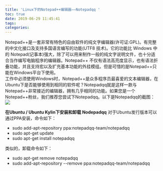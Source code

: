 ```yaml
---
title: 'Linux下的Notepad++编辑器——Notepadqq '
toc: true
date: 2019-06-29 11:45:41
tags:
categories:
---
```

 
  Notepad++是一套非常有特色的自由软件的纯文字编辑器(许可证:GPL)。有完整的中文化接口及支持多国语言编写的功能(UTF8 技术)。它的功能比 Windows 中的 Notepad(记事本)强大，除了可以用来制作一般的纯文字说明文件，也十分适合当作编写电脑程序的编辑器。Notepad++ 不仅有语法高亮度显示，也有语法折叠功能，并且支持宏以及扩充基本功能的外挂模组。但是可惜的是Notepad++只能在Windows平台下使用。  
  工作中必须使用Windows时，Notepad++是众多程序员最喜爱的文本编辑器，在Ubuntu下是否能够使用到相同的软件呢？Notepadqq就是这样一款与Notepad++非常接近的编辑器，拥有几乎相同的功能。如果您是一个Notepad++粉丝，我们推荐您尝试下Notepadqq。以下是Notepadqq的截图：
![](http://www.ubuntukylin.com/upload/images/notepadqq.png)
 
**在Ubuntu / Ubuntu Kylin下安装和卸载 Nodepadqq**
对于Ubuntu发行版本可以通过PPA安装，命令如下：

 * sudo add-apt-repository ppa:notepadqq-team/notepadqq
 * sudo apt-get update
 * sudo apt-get install notepadqq  

类似的，卸载命令如下：
 * sudo apt-get remove notepadqq
 * sudo add-apt-repository --remove ppa:notepadqq-team/notepadqq
